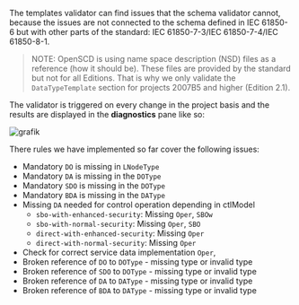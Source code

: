 The templates validator can find issues that the schema validator cannot, because the issues are not connected to the schema defined in IEC 61850-6 but with other parts of the standard: IEC 61850-7-3/IEC 61850-7-4/IEC 61850-8-1.

> NOTE: OpenSCD is using name space description (NSD) files as a reference (how it should be). These files are provided by the standard but not for all Editions. That is why we only validate the `DataTypeTemplate` section for projects 2007B5 and higher (Edition 2.1).

The validator is triggered on every change in the project basis and the results are displayed in the **diagnostics** pane like so:

![grafik](https://user-images.githubusercontent.com/66802940/133213707-80789ca7-b23f-467e-9142-711e54ffe70c.png)

There rules we have implemented so far cover the following issues:

- Mandatory `DO` is missing in `LNodeType`
- Mandatory `DA` is missing in the `DOType`
- Mandatory `SDO` is missing in the `DOType`
- Mandatory `BDA` is missing in the `DAType`
- Missing `DA` needed for control operation depending in ctlModel
  - `sbo-with-enhanced-security`: Missing `Oper`, `SBOw`
  - `sbo-with-normal-security`: Missing `Oper`, `SBO`
  - `direct-with-enhanced-security`: Missing `Oper`
  - `direct-with-normal-security`: Missing `Oper`
- Check for correct service data implementation `Oper`,
- Broken reference of `DO` to `DOType` - missing type or invalid type
- Broken reference of `SDO` to `DOType` - missing type or invalid type
- Broken reference of `DA` to `DAType` - missing type or invalid type
- Broken reference of `BDA` to `DAType` - missing type or invalid type
